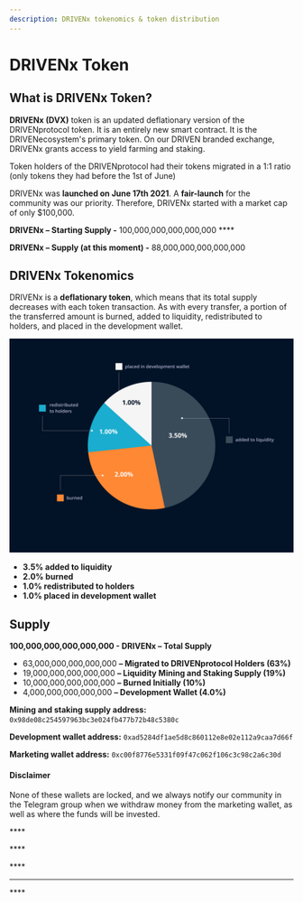 ```yaml
---
description: DRIVENx tokenomics & token distribution
---
```


# DRIVENx Token

## What is DRIVENx Token?

**DRIVENx \(DVX\)** token is an updated deflationary version of the DRIVENprotocol token. It is an entirely new smart contract. It is the DRIVENecosystem's primary token. On our DRIVEN branded exchange, DRIVENx grants access to yield farming and staking. 

Token holders of the DRIVENprotocol had their tokens migrated in a 1:1 ratio \(only tokens they had before the 1st of June\)

DRIVENx was **launched on June 17th 2021**. A **fair-launch** for the community was our priority. Therefore, DRIVENx started with a market cap of only $100,000.

**DRIVENx – Starting Supply -** 100,000,000,000,000,000 ****

**DRIVENx –  Supply \(at this moment\) -** 88,000,000,000,000,000

## **DRIVENx Tokenomics**

DRIVENx is a **deflationary token**, which means that its total supply decreases with each token transaction. As with every transfer, a portion of the transferred amount is burned, added to liquidity, redistributed to holders, and placed in the development wallet.

![](../.gitbook/assets/group-71.jpg)

* **3.5% added to liquidity**
* **2.0% burned**
* **1.0% redistributed to holders**
* **1.0% placed in development wallet**

## Supply

**100,000,000,000,000,000 - DRIVENx – Total Supply**

* 63,000,000,000,000,000 **– Migrated to DRIVENprotocol Holders \(63%\)**
* 19,000,000,000,000,000 **– Liquidity Mining and Staking Supply \(19%\)**
* 10,000,000,000,000,000 **– Burned Initially \(10%\)**
* 4,000,000,000,000,000 **– Development Wallet \(4.0%\)**

**Mining and staking supply address:** `0x98de08c254597963bc3e024fb477b72b48c5380c`

**Development wallet address:** `0xad5284df1ae5d8c860112e8e02e112a9caa7d66f`

**Marketing wallet address:** `0xc00f8776e5331f09f47c062f106c3c98c2a6c30d`

#### **Disclaimer** 

None of these wallets are locked, and we always notify our community in the Telegram group when we withdraw money from the marketing wallet, as well as where the funds will be invested.

\*\*\*\*

\*\*\*\*





\*\*\*\*

 ****

\*\*\*\*

